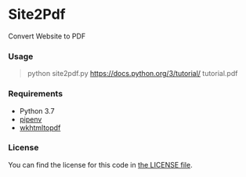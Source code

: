 # Site2Pdf

Convert Website to PDF

### Usage

> python site2pdf.py https://docs.python.org/3/tutorial/ tutorial.pdf

### Requirements

- Python 3.7
- [pipenv](https://github.com/pypa/pipenv)
- [wkhtmltopdf](https://wkhtmltopdf.org/)

### License

You can find the license for this code in [the LICENSE file](LICENSE).
